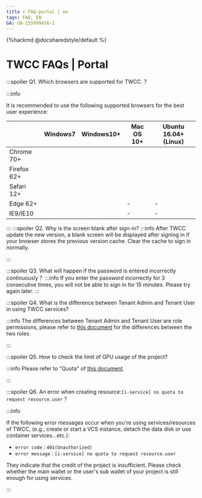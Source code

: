 ```yaml
---
title : FAQ-portal | en
tags: FAQ, EN
GA: UA-155999456-1
---
```


{%hackmd @docsharedstyle/default %}

<style>
.fa-times{color:#ADADAD; font-size:25px}
.fa-check{color:#27a5bd; font-size:25px}
</style>


# TWCC FAQs | Portal

:::spoiler Q1. Which browsers are supported for TWCC ？

:::info

It is recommended to use the following supported browsers for the best user experience:

|  | Windows7 | Windows10+ | Mac OS 10+ |Ubuntu 16.04+(Linux) |
| -------- | -------- | -------- | -------- |-------- |
| Chrome 70+     | <i class="fa fa-check" aria-hidden="true"></i>     | <i class="fa fa-check" aria-hidden="true"></i>    | <i class="fa fa-check" aria-hidden="true"></i>     | <i class="fa fa-check" aria-hidden="true"></i>     |
|Firefox 62+    | <i class="fa fa-check" aria-hidden="true"></i>    | <i class="fa fa-check" aria-hidden="true"></i>     | <i class="fa fa-check" aria-hidden="true"></i>     | <i class="fa fa-check" aria-hidden="true"></i>    |
| Safari 12+     | <i class="fa fa-check" aria-hidden="true"></i>     | <i class="fa fa-check" aria-hidden="true"></i>     | <i class="fa fa-check" aria-hidden="true"></i>    | <i class="fa fa-check" aria-hidden="true"></i>     |
| Edge 62+     | <i class="fa fa-check" aria-hidden="true"></i>     | <i class="fa fa-check" aria-hidden="true"></i>     | -     | -     |
| IE9/IE10     | <i class="fa fa-times" aria-hidden="true"></i>     | <i class="fa fa-times" aria-hidden="true"></i>     |  -    |  -      |

:::
:::spoiler Q2. Why is the screen blank after sign-in?
:::info
After TWCC update the new version, a blank screen will be displayed after signing in if your browser stores the previous version cache. Clear the cache to sign in normally.

:::

:::spoiler Q3. What will happen if the password is entered incorrectly continuously？
:::info
If you enter the password incorrectly for 3 consecutive times, you will not be able to sign in for 15 minutes. Please try again later.
:::

:::spoiler Q4. What is the difference between Tenant Admin and Tenant User in using TWCC services?

:::info
The differences between Tenant Admin and Tenant User are role permissions, please refer to [<ins>this document</ins>](https://man.twcc.ai/@twccdocs/role-main-en/https%3A%2F%2Fman.twcc.ai%2F%40twccdocs%2Frole-overview-en) for the differences between the two roles.

:::


:::spoiler Q5. How to check the limit of GPU usage of the project?

:::info
Please refer to "Quota" of [<ins>this document</ins>](https://man.twcc.ai/@twccdocs/doc-service-main-en/https%3A%2F%2Fman.twcc.ai%2F%40twccdocs%2FHJYrLYukr%3Ftype%3Dview%23%25E8%25B3%2587%25E6%25BA%2590%25E9%2585%258D%25E9%25A1%258D%25E7%25AE%25A1%25E7%2590%2586).

:::

:::spoiler Q6. An error when creating resource:`[i-service] no quota to request resource.user`？

:::info

If the following error messages occur when you're using services/resources of TWCC, (e.g., create or start a VCS instance, detach the data disk or use container services...etc.):

- `error code：401(Unauthorized)`
- `error message：[i-service] no quota to request resource.user`

They indicate that the credit of the project is insufficient. Please check whether the main wallet or the user's sub wallet of your project is still enough for using services.


:::
